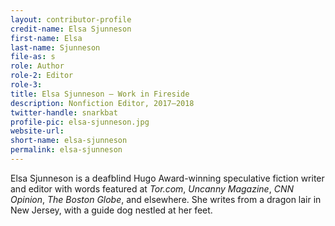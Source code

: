 ```yaml
---
layout: contributor-profile
credit-name: Elsa Sjunneson
first-name: Elsa
last-name: Sjunneson
file-as: s
role: Author
role-2: Editor
role-3:
title: Elsa Sjunneson — Work in Fireside
description: Nonfiction Editor, 2017–2018
twitter-handle: snarkbat
profile-pic: elsa-sjunneson.jpg
website-url:
short-name: elsa-sjunneson
permalink: elsa-sjunneson
---
```

Elsa Sjunneson is a deafblind Hugo Award-winning speculative fiction writer and editor with words featured at _Tor.com_, _Uncanny Magazine_, _CNN Opinion_, _The Boston Globe_, and elsewhere. She writes from a dragon lair in New Jersey, with a guide dog nestled at her feet.
